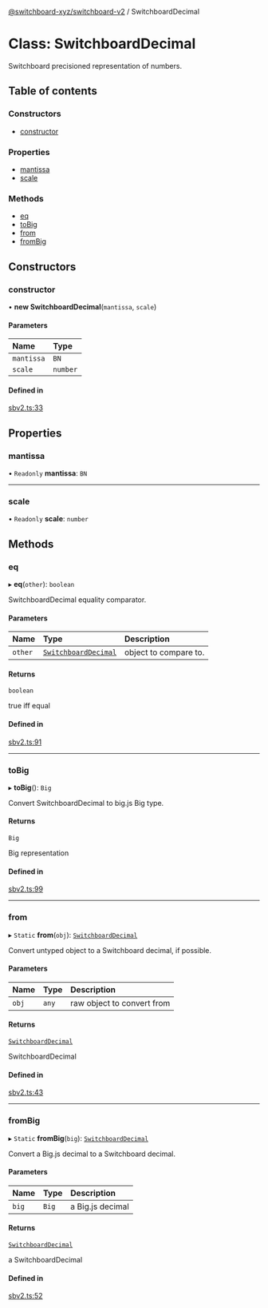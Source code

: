 [@switchboard-xyz/switchboard-v2](/api/switchboardv2-api) / SwitchboardDecimal

# Class: SwitchboardDecimal

Switchboard precisioned representation of numbers.

## Table of contents

### Constructors

- [constructor](SwitchboardDecimal.md#constructor)

### Properties

- [mantissa](SwitchboardDecimal.md#mantissa)
- [scale](SwitchboardDecimal.md#scale)

### Methods

- [eq](SwitchboardDecimal.md#eq)
- [toBig](SwitchboardDecimal.md#tobig)
- [from](SwitchboardDecimal.md#from)
- [fromBig](SwitchboardDecimal.md#frombig)

## Constructors

### constructor

• **new SwitchboardDecimal**(`mantissa`, `scale`)

#### Parameters

| Name       | Type     |
| :--------- | :------- |
| `mantissa` | `BN`     |
| `scale`    | `number` |

#### Defined in

[sbv2.ts:33](https://github.com/switchboard-xyz/switchboardv2-api/blob/dad46fc4/src/sbv2.ts#L33)

## Properties

### mantissa

• `Readonly` **mantissa**: `BN`

---

### scale

• `Readonly` **scale**: `number`

## Methods

### eq

▸ **eq**(`other`): `boolean`

SwitchboardDecimal equality comparator.

#### Parameters

| Name    | Type                                          | Description           |
| :------ | :-------------------------------------------- | :-------------------- |
| `other` | [`SwitchboardDecimal`](SwitchboardDecimal.md) | object to compare to. |

#### Returns

`boolean`

true iff equal

#### Defined in

[sbv2.ts:91](https://github.com/switchboard-xyz/switchboardv2-api/blob/dad46fc4/src/sbv2.ts#L91)

---

### toBig

▸ **toBig**(): `Big`

Convert SwitchboardDecimal to big.js Big type.

#### Returns

`Big`

Big representation

#### Defined in

[sbv2.ts:99](https://github.com/switchboard-xyz/switchboardv2-api/blob/dad46fc4/src/sbv2.ts#L99)

---

### from

▸ `Static` **from**(`obj`): [`SwitchboardDecimal`](SwitchboardDecimal.md)

Convert untyped object to a Switchboard decimal, if possible.

#### Parameters

| Name  | Type  | Description                |
| :---- | :---- | :------------------------- |
| `obj` | `any` | raw object to convert from |

#### Returns

[`SwitchboardDecimal`](SwitchboardDecimal.md)

SwitchboardDecimal

#### Defined in

[sbv2.ts:43](https://github.com/switchboard-xyz/switchboardv2-api/blob/dad46fc4/src/sbv2.ts#L43)

---

### fromBig

▸ `Static` **fromBig**(`big`): [`SwitchboardDecimal`](SwitchboardDecimal.md)

Convert a Big.js decimal to a Switchboard decimal.

#### Parameters

| Name  | Type  | Description      |
| :---- | :---- | :--------------- |
| `big` | `Big` | a Big.js decimal |

#### Returns

[`SwitchboardDecimal`](SwitchboardDecimal.md)

a SwitchboardDecimal

#### Defined in

[sbv2.ts:52](https://github.com/switchboard-xyz/switchboardv2-api/blob/dad46fc4/src/sbv2.ts#L52)
